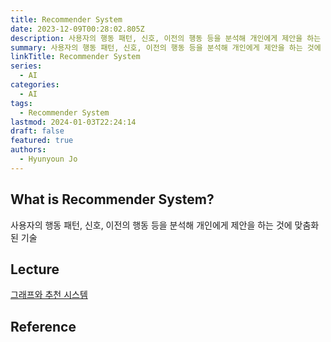 ```yaml
---
title: Recommender System
date: 2023-12-09T00:28:02.805Z
description: 사용자의 행동 패턴, 신호, 이전의 행동 등을 분석해 개인에게 제안을 하는 것에 맞춤화된 기술
summary: 사용자의 행동 패턴, 신호, 이전의 행동 등을 분석해 개인에게 제안을 하는 것에 맞춤화된 기술
linkTitle: Recommender System
series:
  - AI
categories:
  - AI
tags:
  - Recommender System
lastmod: 2024-01-03T22:24:14
draft: false
featured: true
authors:
  - Hyunyoun Jo
---
```


## What is Recommender System?

사용자의 행동 패턴, 신호, 이전의 행동 등을 분석해 개인에게 제안을 하는 것에 맞춤화된 기술

## Lecture

[그래프와 추천 시스템](https://www.boostcourse.org/ai211)

## Reference
